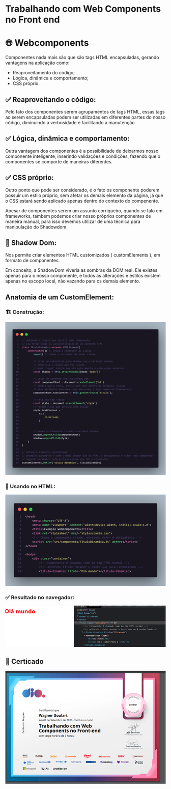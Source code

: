 # Trabalhando com Web Components no Front end

#  🌐 Webcomponents

Componentes nada mais são que são tags HTML encapsuladas, gerando vantagens na aplicação como:

- Reaproveitamento do código;
- Lógica, dinâmica e comportamento;
- CSS próprio.

##  ✅ Reaproveitando o código:

Pelo fato dos componentes serem agrupamentos de tags HTML, essas tags ao serem encapsuladas podem ser utilizadas em diferentes partes do nosso código, diminuindo a verbosidade e facilitando a manutenção

## ✅ Lógica, dinâmica e comportamento:

Outra vantagem dos componentes é a possibilidade de deixarmos nosso componente inteligente, inserindo validações e condições, fazendo que o componentes se comporte de maneiras diferentes.

## ✅ CSS próprio:

Outro ponto que pode ser considerado, é o fato os componente poderem possuir um estilo próprio, sem afetar os demais elemento da página, já que o CSS estará sendo aplicado apenas dentro do contexto do compenente.

Apesar de componentes serem um assunto corriqueiro, quando se falo em frameworks, também podemos criar nosso próprios componentes de maneira manual, para isso devemos utilizar de uma técnica para manipulação do Shadowdom.

## 🌉 Shadow Dom:

Nos permite criar elementos HTML customizados ( customElements ), em formato de componentes.

Em conceito, a ShadowDom viveria as sombras da DOM real. Ele existes apenas para o nosso componente, e todos as alterações e estilos existem apenas no escopo local, não vazando para os demais elemento.

## Anatomia de um CustomElement:

### 🏗️ Construção:

![](src/assets/webcomponent.png)

### 🧩 Usando no HTML:

![](src/assets/webcomponent-uso.png)

### ✅ Resultado no navegador:

![](src/assets/webcomponent-resultado.png)

## 🫡 Certicado
![](src/assets/certificado.png)

